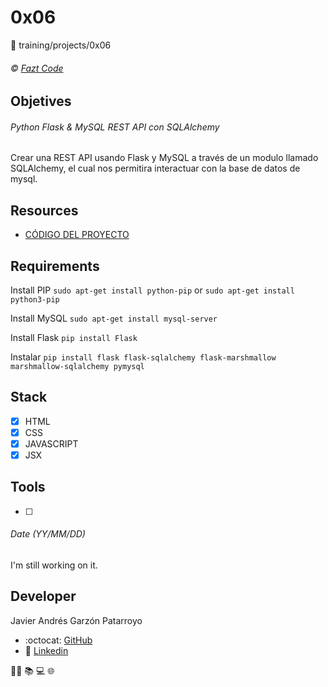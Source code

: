 # 0x06
:open_file_folder: training/projects/0x06

###### :copyright: [Fazt Code](https://www.youtube.com/watch?v=MvVqjQqSdM4)

## Objetives
###### Python Flask & MySQL REST API con SQLAlchemy
Crear una REST API usando Flask y MySQL a través de un modulo llamado SQLAlchemy, el cual nos permitira interactuar con la base de datos de mysql.

## Resources
* [CÓDIGO DEL PROYECTO](https://www.youtube.com/redirect?v=MvVqjQqSdM4&event=video_description&q=https%3A%2F%2Fgithub.com%2FFaztWeb%2Fflask-mysql-restapi-sqlalchemy&redir_token=Ve5Y9NWUhm45hCtbqkTyj6gxv_58MTU4OTg1MDU1MUAxNTg5NzY0MTUx)

## Requirements
Install PIP
```sudo apt-get install python-pip```
or
```sudo apt-get install python3-pip```

Install MySQL
```sudo apt-get install mysql-server```

Install Flask
```pip install Flask```

Instalar
```pip install flask flask-sqlalchemy flask-marshmallow marshmallow-sqlalchemy pymysql```


## Stack
* [x] HTML
* [X] CSS
* [X] JAVASCRIPT
* [x] JSX

## Tools
* [ ] 

###### Date (YY/MM/DD)
I'm still working on it.

## Developer
Javier Andrés Garzón Patarroyo
- :octocat: [GitHub](https://github.com/javierandresgp/)
- :link: [Linkedin](https://www.linkedin.com/in/javierandresgp/)

:man_technologist: :books: :computer: :globe_with_meridians: